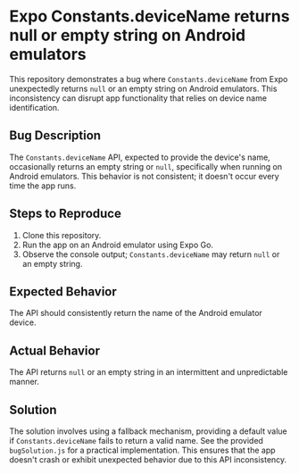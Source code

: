 # Expo Constants.deviceName returns null or empty string on Android emulators

This repository demonstrates a bug where `Constants.deviceName` from Expo unexpectedly returns `null` or an empty string on Android emulators. This inconsistency can disrupt app functionality that relies on device name identification.

## Bug Description
The `Constants.deviceName` API, expected to provide the device's name, occasionally returns an empty string or `null`, specifically when running on Android emulators. This behavior is not consistent; it doesn't occur every time the app runs.

## Steps to Reproduce
1. Clone this repository.
2. Run the app on an Android emulator using Expo Go.
3. Observe the console output; `Constants.deviceName` may return `null` or an empty string.

## Expected Behavior
The API should consistently return the name of the Android emulator device.

## Actual Behavior
The API returns `null` or an empty string in an intermittent and unpredictable manner.

## Solution
The solution involves using a fallback mechanism, providing a default value if `Constants.deviceName` fails to return a valid name.  See the provided `bugSolution.js` for a practical implementation. This ensures that the app doesn't crash or exhibit unexpected behavior due to this API inconsistency.